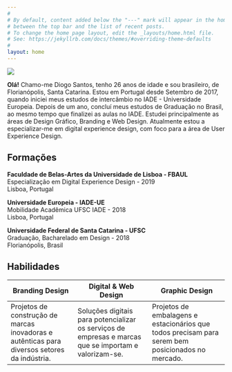 ```yaml
---
#
# By default, content added below the "---" mark will appear in the home page
# between the top bar and the list of recent posts.
# To change the home page layout, edit the _layouts/home.html file.
# See: https://jekyllrb.com/docs/themes/#overriding-theme-defaults
#
layout: home
---
```


<img src="../assets/images/avatar.png" class="rotate">
<p><strong>Olá!</strong> Chamo-me Diogo Santos, tenho 26 anos de idade e sou brasileiro, de Florianópolis, Santa Catarina. Estou em Portugal desde Setembro de 2017, quando iniciei meus estudos de intercâmbio no IADE - Universidade Europeia. Depois de um ano, concluí meus estudos de Graduação no Brasil, ao mesmo tempo que finalizei as aulas no IADE. Estudei principalmente as áreas de Design Gráfico, Branding e Web Design. Atualmente estou a especializar-me em digital experience design, com foco para a área de User Experience Design.</p>

<h2>Formações</h2>
<p><strong>Faculdade de Belas-Artes da Universidade de Lisboa - FBAUL</strong>
<br>Especialização em Digital Experience Design - 2019<br>Lisboa, Portugal</p>
<p><strong>Universidade Europeia - IADE-UE</strong><br>
Mobilidade Acadêmica UFSC IADE - 2018<br>Lisboa, Portugal</p>
<p><strong>Universidade Federal de Santa Catarina - UFSC</strong><br>Graduação, Bacharelado em Design - 2018<br>Florianópolis, Brasil</p>

<h2>Habilidades</h2>

Branding Design | Digital & Web Design | Graphic Design 
--------------------- | --------------------- | --------------------- 
Projetos de construção de marcas inovadoras e autênticas para diversos setores da indústria. | Soluções digitais para potencializar os serviços de empresas e marcas que se importam e valorizam-se. | Projetos de embalagens e estacionários que todos precisam para serem bem posicionados no mercado.
